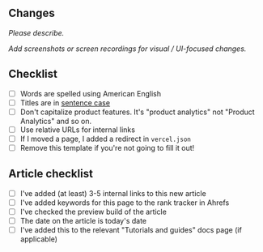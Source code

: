 ## Changes

*Please describe.*

*Add screenshots or screen recordings for visual / UI-focused changes.*

## Checklist

- [ ] Words are spelled using American English
- [ ] Titles are in [sentence case](https://apastyle.apa.org/style-grammar-guidelines/capitalization/sentence-case)
- [ ] Don't capitalize product features. It's "product analytics" not "Product Analytics" and so on.
- [ ] Use relative URLs for internal links
- [ ] If I moved a page, I added a redirect in `vercel.json`
- [ ] Remove this template if you're not going to fill it out!

## Article checklist

- [ ] I've added (at least) 3-5 internal links to this new article
- [ ] I've added keywords for this page to the rank tracker in Ahrefs
- [ ] I've checked the preview build of the article
- [ ] The date on the article is today's date
- [ ] I've added this to the relevant "Tutorials and guides" docs page (if applicable)
